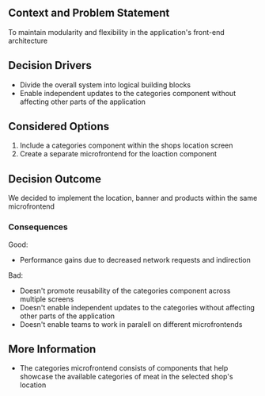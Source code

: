 ## Context and Problem Statement
To maintain modularity and flexibility in the application's front-end architecture
## Decision Drivers
* Divide the overall system into logical building blocks
* Enable independent updates to the categories component without affecting other parts of the application
## Considered Options
1. Include a categories component within the shops location screen
2. Create a separate microfrontend for the loaction component
## Decision Outcome
We decided to implement the location, banner and products within the same microfrontend
### Consequences
Good:
* Performance gains due to decreased network requests and indirection

Bad:
* Doesn't promote reusability of the categories component across multiple screens
* Doesn't enable independent updates to the categories without affecting other parts of the application
* Doesn't enable teams to work in paralell on different microfrontends
## More Information
* The categories microfrontend consists of components that help showcase the available categories of meat in the selected shop's location

